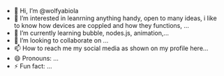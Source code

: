- 👋 Hi, I’m @wolfyabiola
- 👀 I’m interested in leanrning anything handy, open to many ideas, i like to know how devices are coppled and how they functions,  ...
- 🌱 I’m currently learning bubble, nodes.js, animation,...
- 💞️ I’m looking to collaborate on ...
- 📫 How to reach me  my social media as shown on my profile here...
- 😄 Pronouns: ...
- ⚡ Fun fact: ...

<!---
wolfyabiola/wolfyabiola is a ✨ special ✨ repository because its `README.md` (this file) appears on your GitHub profile.
You can click the Preview link to take a look at your changes.
--->
